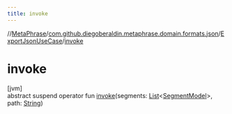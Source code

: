 ```yaml
---
title: invoke
---
```

//[MetaPhrase](../../../index.html)/[com.github.diegoberaldin.metaphrase.domain.formats.json](../index.html)/[ExportJsonUseCase](index.html)/[invoke](invoke.html)



# invoke



[jvm]\
abstract suspend operator fun [invoke](invoke.html)(segments: [List](https://kotlinlang.org/api/latest/jvm/stdlib/kotlin.collections/-list/index.html)&lt;[SegmentModel](../../com.github.diegoberaldin.metaphrase.domain.project.data/-segment-model/index.html)&gt;, path: [String](https://kotlinlang.org/api/latest/jvm/stdlib/kotlin/-string/index.html))




